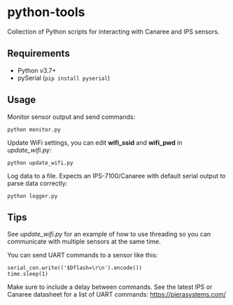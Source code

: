 # python-tools
Collection of Python scripts for interacting with Canaree and IPS sensors.

## Requirements
- Python v3.7+
- pySerial (`pip install pyserial`)

## Usage
Monitor sensor output and send commands:
```
python monitor.py
```

Update WiFi settings, you can edit **wifi_ssid** and **wifi_pwd** in *update_wifi.py*:
```
python update_wifi.py
```

Log data to a file. Expects an IPS-7100/Canaree with default serial output to parse data correctly:
```
python logger.py
```

## Tips
See *update_wifi.py* for an example of how to use threading so you can communicate with multiple sensors at the same time.

You can send UART commands to a sensor like this:
```
serial_con.write(('$Dflash=\r\n').encode())
time.sleep(1)
```
Make sure to include a delay between commands. See the latest IPS or Canaree datasheet for a list of UART commands: https://pierasystems.com/
